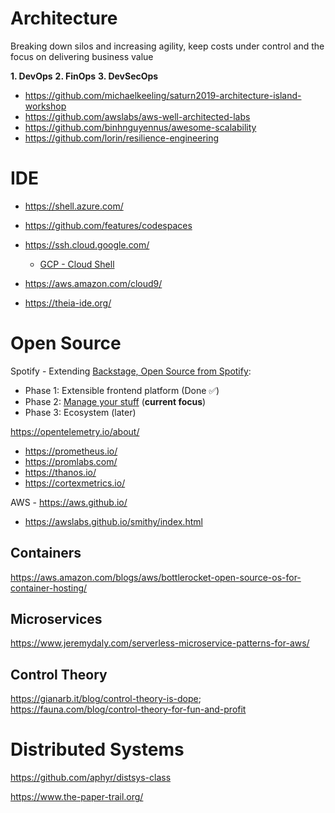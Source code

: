 # Architecture

Breaking down silos and increasing agility, keep costs under control and the focus on delivering business value

**1. DevOps**
**2. FinOps**
**3. DevSecOps**

* https://github.com/michaelkeeling/saturn2019-architecture-island-workshop
* https://github.com/awslabs/aws-well-architected-labs
* https://github.com/binhnguyennus/awesome-scalability
* https://github.com/lorin/resilience-engineering

# IDE

* https://shell.azure.com/
* https://github.com/features/codespaces

* https://ssh.cloud.google.com/
  * [GCP - Cloud Shell](https://cloud.google.com/blog/products/gcp/introducing-google-cloud-shels-new-code-editor)

* https://aws.amazon.com/cloud9/

* https://theia-ide.org/

# Open Source
Spotify - Extending [Backstage, Open Source from Spotify](https://backstage.io/):
* Phase 1: Extensible frontend platform (Done ✅) 
* Phase 2: [Manage your stuff](https://backstage.io/blog/2020/05/22/phase-2-service-catalog) (**current focus**)
* Phase 3: Ecosystem (later) 

https://opentelemetry.io/about/
* https://prometheus.io/
* https://promlabs.com/
* https://thanos.io/
* https://cortexmetrics.io/

AWS - https://aws.github.io/
* https://awslabs.github.io/smithy/index.html

## Containers

https://aws.amazon.com/blogs/aws/bottlerocket-open-source-os-for-container-hosting/

## Microservices

https://www.jeremydaly.com/serverless-microservice-patterns-for-aws/

## Control Theory

https://gianarb.it/blog/control-theory-is-dope; https://fauna.com/blog/control-theory-for-fun-and-profit

# Distributed Systems

https://github.com/aphyr/distsys-class

https://www.the-paper-trail.org/



